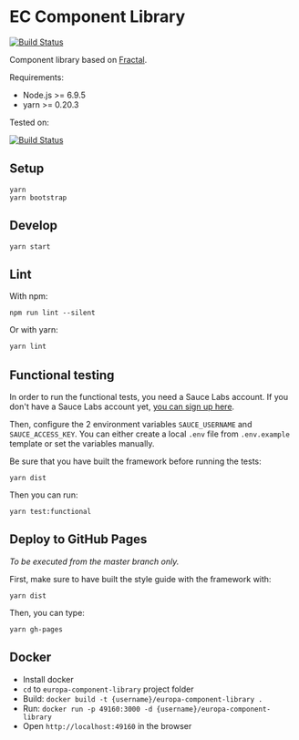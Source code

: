 # EC Component Library

[![Build Status](https://travis-ci.org/ec-europa/europa-component-library.svg?branch=master)](https://travis-ci.org/ec-europa/europa-component-library)

Component library based on [Fractal](http://fractal.build/).

Requirements:
-   Node.js >= 6.9.5
-   yarn >= 0.20.3

Tested on:

[![Build Status](https://saucelabs.com/browser-matrix/europa-component-library.svg)](https://saucelabs.com/u/europa-component-library)

## Setup

```
yarn
yarn bootstrap
```

## Develop

```
yarn start
```

## Lint

With npm:

```
npm run lint --silent
```

Or with yarn:

```bash
yarn lint
```

## Functional testing

In order to run the functional tests, you need a Sauce Labs account. If you
don't have a Sauce Labs account yet, [you can sign up here](https://saucelabs.com/beta/signup/OSS/None).

Then, configure the 2 environment variables `SAUCE_USERNAME` and `SAUCE_ACCESS_KEY`.
You can either create a local `.env` file from `.env.example` template or set
the variables manually.

Be sure that you have built the framework before running the tests:

```
yarn dist
```

Then you can run:

```
yarn test:functional
```

## Deploy to GitHub Pages

_To be executed from the master branch only._

First, make sure to have built the style guide with the framework with:

```
yarn dist
```

Then, you can type:

```
yarn gh-pages
```

## Docker
- Install docker
- `cd` to `europa-component-library` project folder
- Build: `docker build -t {username}/europa-component-library .`
- Run: `docker run -p 49160:3000 -d {username}/europa-component-library`
- Open `http://localhost:49160` in the browser



